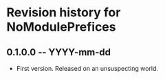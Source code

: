 # Revision history for NoModulePrefices

## 0.1.0.0 -- YYYY-mm-dd

* First version. Released on an unsuspecting world.
